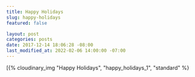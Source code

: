 ```yaml
---
title: Happy Holidays
slug: happy-holidays
featured: false

layout: post
categories: posts
date: 2017-12-14 18:06:28 -08:00
last_modified_at: 2022-02-06 14:00:00 -07:00
---
```


[{% cloudinary_img "Happy Holidays", "happy_holidays_1", "standard" %}